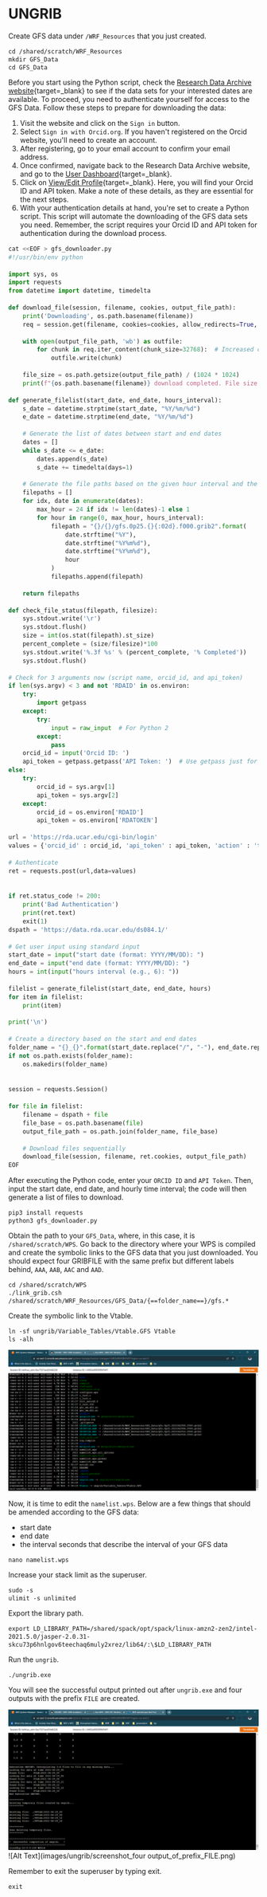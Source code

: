 # UNGRIB 

Create GFS data under `/WRF_Resources` that you just created. 

    cd /shared/scratch/WRF_Resources
    mkdir GFS_Data
    cd GFS_Data


Before you start using the Python script, check the [Research Data Archive website](https://rda.ucar.edu/datasets/ds084.1/index.html){target=_blank} to see if the data sets for your interested dates are available. To proceed, you need to authenticate yourself for access to the GFS Data. Follow these steps to prepare for downloading the data:

1. Visit the website and click on the `Sign in` button.
2. Select `Sign in with Orcid.org`. If you haven't registered on the Orcid website, you'll need to create an account.
3. After registering, go to your email account to confirm your email address. 
4. Once confirmed, navigate back to the Research Data Archive website, and go to the [User Dashboard](https://rda.ucar.edu/ajax/#!cgi-bin/dashboard){target=_blank}.
5. Click on [View/Edit Profile](https://rda.ucar.edu/accounts/profile/){target=_blank}. Here, you will find your Orcid ID and API token. Make a note of these details, as they are essential for the next steps.
6. With your authentication details at hand, you're set to create a Python script. This script will automate the downloading of the GFS data sets you need. Remember, the script requires your Orcid ID and API token for authentication during the download process.


``` py linenums="1" title="gfs_downloader.py"
cat <<EOF > gfs_downloader.py
#!/usr/bin/env python

import sys, os
import requests
from datetime import datetime, timedelta

def download_file(session, filename, cookies, output_file_path):
    print('Downloading', os.path.basename(filename))
    req = session.get(filename, cookies=cookies, allow_redirects=True, stream=True)

    with open(output_file_path, 'wb') as outfile:
        for chunk in req.iter_content(chunk_size=32768):  # Increased chunk size for potentially faster downloads
            outfile.write(chunk)

    file_size = os.path.getsize(output_file_path) / (1024 * 1024)
    print(f"{os.path.basename(filename)} download completed. File size: {file_size:.2f} MB")
    
def generate_filelist(start_date, end_date, hours_interval):
    s_date = datetime.strptime(start_date, "%Y/%m/%d")
    e_date = datetime.strptime(end_date, "%Y/%m/%d")
    
    # Generate the list of dates between start and end dates
    dates = []
    while s_date <= e_date:
        dates.append(s_date)
        s_date += timedelta(days=1)

    # Generate the file paths based on the given hour interval and the dates
    filepaths = []
    for idx, date in enumerate(dates):
        max_hour = 24 if idx != len(dates)-1 else 1
        for hour in range(0, max_hour, hours_interval):
            filepath = "{}/{}/gfs.0p25.{}{:02d}.f000.grib2".format(
                date.strftime("%Y"),
                date.strftime("%Y%m%d"),
                date.strftime("%Y%m%d"),
                hour
            )
            filepaths.append(filepath)

    return filepaths

def check_file_status(filepath, filesize):
    sys.stdout.write('\r')
    sys.stdout.flush()
    size = int(os.stat(filepath).st_size)
    percent_complete = (size/filesize)*100
    sys.stdout.write('%.3f %s' % (percent_complete, '% Completed'))
    sys.stdout.flush()

# Check for 3 arguments now (script name, orcid_id, and api_token)
if len(sys.argv) < 3 and not 'RDAID' in os.environ: 
    try:
        import getpass
    except:
        try:
            input = raw_input  # For Python 2
        except:
            pass
    orcid_id = input('Orcid ID: ')
    api_token = getpass.getpass('API Token: ')  # Use getpass just for the password
else:
    try:
        orcid_id = sys.argv[1]
        api_token = sys.argv[2]
    except:
        orcid_id = os.environ['RDAID']
        api_token = os.environ['RDATOKEN']

url = 'https://rda.ucar.edu/cgi-bin/login'
values = {'orcid_id' : orcid_id, 'api_token' : api_token, 'action' : 'tokenlogin'}

# Authenticate
ret = requests.post(url,data=values)


if ret.status_code != 200:
    print('Bad Authentication')
    print(ret.text)
    exit(1)
dspath = 'https://data.rda.ucar.edu/ds084.1/'

# Get user input using standard input
start_date = input("start date (format: YYYY/MM/DD): ")
end_date = input("end date (format: YYYY/MM/DD): ")
hours = int(input("hours interval (e.g., 6): "))

filelist = generate_filelist(start_date, end_date, hours)
for item in filelist:
    print(item)

print('\n')

# Create a directory based on the start and end dates
folder_name = "{}_{}".format(start_date.replace("/", "-"), end_date.replace("/", "-"))
if not os.path.exists(folder_name):
    os.makedirs(folder_name)

    
session = requests.Session()

for file in filelist:
    filename = dspath + file
    file_base = os.path.basename(file)
    output_file_path = os.path.join(folder_name, file_base)
    
    # Download files sequentially
    download_file(session, filename, ret.cookies, output_file_path)    
EOF
```


After executing the Python code, enter your `ORCID ID` and `API Token`. Then, input the start date, end date, and hourly time interval; the code will then generate a list of files to download.

    pip3 install requests    
    python3 gfs_downloader.py


Obtain the path to your `GFS_Data`, where, in this case, it is `/shared/scratch/WPS`. Go back to the directory where your WPS is compiled and create the symbolic links to the GFS data that you just downloaded. You should expect four GRIBFILE with the same prefix but different labels behind, `AAA`, `AAB`, `AAC` and `AAD`.


    cd /shared/scratch/WPS
    ./link_grib.csh /shared/scratch/WRF_Resources/GFS_Data/{==folder_name==}/gfs.*


Create the symbolic link to the Vtable.

    ln -sf ungrib/Variable_Tables/Vtable.GFS Vtable
    ls -alh

![Alt Text](images/ungrib/four_gribfiles_and_vtable.png)


Now, it is time to edit the `namelist.wps`. Below are a few things that should be amended according to the GFS data: 

- start date 
- end date 
- the interval seconds that describe the interval of your GFS data


```
nano namelist.wps
```

Increase your stack limit as the superuser.

    sudo -s
    ulimit -s unlimited

Export the library path.

    export LD_LIBRARY_PATH=/shared/spack/opt/spack/linux-amzn2-zen2/intel-2021.5.0/jasper-2.0.31-skcu73p6hnlgov6teechaq6muly2xrez/lib64/:\$LD_LIBRARY_PATH


Run the `ungrib`.

    ./ungrib.exe


You will see the successful output printed out after `ungrib.exe` and four outputs with the prefix `FILE` are created.

![Alt Text](images/ungrib/successful_ungrib_output_printed.png)
![Alt Text](images/ungrib/screenshot_four output_of_prefix_FILE.png)

Remember to exit the superuser by typing exit.

    exit